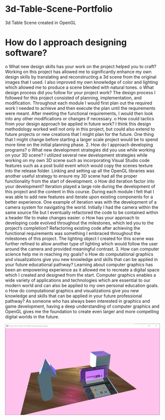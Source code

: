 # 3d-Table-Scene-Portfolio
3d Table Scene created in OpenGL

#	How do I approach designing software?
o	What new design skills has your work on the project helped you to craft?
Working on this project has allowed me to significantly enhance my own design skills by translating and reconstructing a 3d scene from the original images that I used. I also improved my own knowledge of color and lighting which allowed me to produce a scene blended with natural tones.
o	What design process did you follow for your project work?
The design process I followed for this project consisted of planning, implementation, and modification. Throughout each module I would first plan out the required work I needed to achieve and then execute the plan until the requirements were meant. After meeting the functional requirements, I would then look into any other modifications or changes if necessary.
o	How could tactics from your design approach be applied in future work?
I think this design methodology worked well not only in this project, but could also extend to future projects or new creations that I might plan for the future. One thing that I might change before starting a larger scale project would be to spend more time on the initial planning phase.
2.	How do I approach developing programs?
o	What new development strategies did you use while working on your 3D scene?
I utilized several new development strategies while working on my own 3D scene such as incorporating Visual Studio code features such as a post build event which would copy the scenes texture into the release folder. Linking and setting up all the OpenGL libraries was another useful strategy to ensure my 3D scene had all the proper functionality from the start of development.
o	How did iteration factor into your development?
Iteration played a large role during the development of this project and the content in this course. During each module I felt that I was able to add new features and iterate upon existing components for a better experience. One example of iteration was with the development of a camera system for navigating the world. Initially I had the camera within the same source file but I eventually refactored the code to be contained within a header file to make changes easier.
o	How has your approach to developing code evolved throughout the milestones, which led you to the project’s completion?
Refactoring existing code after achieving the functional requirements was something I embraced throughout the milestones of this project. The lighting object I created for this scene was further refined to allow another type of lighting which would follow the user around the camera and provided meaningful contrast.
3.	How can computer science help me in reaching my goals?
o	How do computational graphics and visualizations give you new knowledge and skills that can be applied in your future educational pathway?
Learning about computer graphics has been an empowering experience as it allowed me to recreate a digital space which I created and designed from the start. Computer graphics enables a wide variety of applications and technologies which are essential to our modern world and can also be applied to my own personal education goals.
o	How do computational graphics and visualizations give you new knowledge and skills that can be applied in your future professional pathway?
As someone who has always been interested in graphics and game development, having a deep understanding of computer graphics and OpenGL gives me the foundation to create even larger and more compelling digital worlds in the future.





![screenshot](https://github.com/Noah670/3d-Table-Scene-Portfolio/blob/master/screens/Screenshot_Table_Scene_Noah_Pohl.png)


